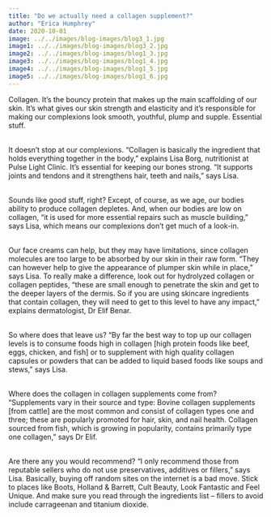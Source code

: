 ```yaml
---
title: "Do we actually need a collagen supplement?"
author: "Erica Humphrey"
date: 2020-10-01
image: ../../images/blog-images/blog3_1.jpg
image1: ../../images/blog-images/blog3_2.jpg
image2: ../../images/blog-images/blog1_3.jpg
image3: ../../images/blog-images/blog1_4.jpg
image4: ../../images/blog-images/blog1_5.jpg
image5: ../../images/blog-images/blog1_6.jpg
---
```


Collagen. It’s the bouncy protein that makes up the main scaffolding of our skin. It’s what gives our skin strength and elasticity and it’s responsible for making our complexions look smooth, youthful, plump and supple. Essential stuff.
<br></br>

It doesn’t stop at our complexions. “Collagen is basically the ingredient that holds everything together in the body,” explains Lisa Borg, nutritionist at Pulse Light Clinic. It’s essential for keeping our bones strong. “It supports joints and tendons and it strengthens hair, teeth and nails,” says Lisa.
<br></br>

Sounds like good stuff, right? Except, of course, as we age, our bodies ability to produce collagen depletes. And, when our bodies are low on collagen, “it is used for more essential repairs such as muscle building,” says Lisa, which means our complexions don’t get much of a look-in.
<br></br>

Our face creams can help, but they may have limitations, since collagen molecules are too large to be absorbed by our skin in their raw form. “They can however help to give the appearance of plumper skin while in place,” says Lisa. To really make a difference, look out for hydrolyzed collagen or collagen peptides, “these are small enough to penetrate the skin and get to the deeper layers of the dermis. So if you are using skincare ingredients that contain collagen, they will need to get to this level to have any impact,” explains dermatologist, Dr Elif Benar.
<br></br>

So where does that leave us? “By far the best way to top up our collagen levels is to consume foods high in collagen [high protein foods like beef, eggs, chicken, and fish] or to supplement with high quality collagen capsules or powders that can be added to liquid based foods like soups and stews,” says Lisa.
<br></br>

Where does the collagen in collagen supplements come from?
“Supplements vary in their source and type: Bovine collagen supplements [from cattle] are the most common and consist of collagen types one and three; these are popularly promoted for hair, skin, and nail health. Collagen sourced from fish, which is growing in popularity, contains primarily type one collagen,” says Dr Elif.
<br></br>

Are there any you would recommend?
“I only recommend those from reputable sellers who do not use preservatives, additives or fillers,” says Lisa. Basically, buying off random sites on the internet is a bad move. Stick to places like Boots, Holland & Barrett, Cult Beauty, Look Fantastic and Feel Unique. And make sure you read through the ingredients list – fillers to avoid include carrageenan and titanium dioxide.